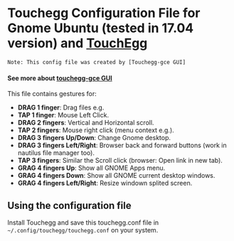# Touchegg Configuration File for Gnome Ubuntu (tested in 17.04 version) and [TouchEgg](https://github.com/JoseExposito/touchegg)

``Note: This config file was created by [Touchegg-gce GUI]``
#### See more about [touchegg-gce GUI](https://github.com/Raffarti/Touchegg-gce)

This file contains gestures for:
  - **DRAG 1 finger**: Drag files e.g.
  - **TAP  1 finger**: Mouse Left Click.
  - **DRAG 2 fingers**: Vertical and Horizontal scroll.
  - **TAP  2 fingers**: Mouse right click (menu context e.g.).
  - **DRAG 3 fingers Up/Down**: Change Gnome desktop.
  - **DRAG 3 fingers Left/Right**: Browser back and forward buttons (work in nautilus file manager too).
  - **TAP  3 fingers**: Similar the Scroll click (browser: Open link in new tab).
  - **GRAG 4 fingers Up**: Show all GNOME Apps menu.
  - **GRAG 4 fingers Down**: Show all GNOME current desktop windows.
  - **GRAG 4 fingers Left/Right**: Resize windown splited screen.
  
  
## Using the configuration file
Install Touchegg and save this touchegg.conf file in `` ~/.config/touchegg/touchegg.conf`` on your system.
